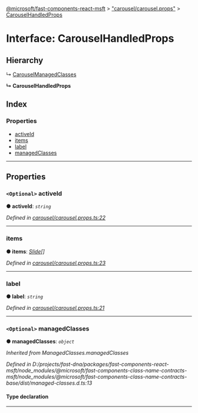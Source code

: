 [@microsoft/fast-components-react-msft](../README.md) > ["carousel/carousel.props"](../modules/_carousel_carousel_props_.md) > [CarouselHandledProps](../interfaces/_carousel_carousel_props_.carouselhandledprops.md)

# Interface: CarouselHandledProps

## Hierarchy

↳  [CarouselManagedClasses](_carousel_carousel_props_.carouselmanagedclasses.md)

**↳ CarouselHandledProps**

## Index

### Properties

* [activeId](_carousel_carousel_props_.carouselhandledprops.md#activeid)
* [items](_carousel_carousel_props_.carouselhandledprops.md#items)
* [label](_carousel_carousel_props_.carouselhandledprops.md#label)
* [managedClasses](_carousel_carousel_props_.carouselhandledprops.md#managedclasses)

---

## Properties

<a id="activeid"></a>

### `<Optional>` activeId

**● activeId**: *`string`*

*Defined in [carousel/carousel.props.ts:22](https://github.com/Microsoft/fast-dna/blob/164dd3ca/packages/fast-components-react-msft/src/carousel/carousel.props.ts#L22)*

___
<a id="items"></a>

###  items

**● items**: *[Slide](_carousel_carousel_props_.slide.md)[]*

*Defined in [carousel/carousel.props.ts:23](https://github.com/Microsoft/fast-dna/blob/164dd3ca/packages/fast-components-react-msft/src/carousel/carousel.props.ts#L23)*

___
<a id="label"></a>

###  label

**● label**: *`string`*

*Defined in [carousel/carousel.props.ts:21](https://github.com/Microsoft/fast-dna/blob/164dd3ca/packages/fast-components-react-msft/src/carousel/carousel.props.ts#L21)*

___
<a id="managedclasses"></a>

### `<Optional>` managedClasses

**● managedClasses**: *`object`*

*Inherited from ManagedClasses.managedClasses*

*Defined in D:/projects/fast-dna/packages/fast-components-react-msft/node_modules/@microsoft/fast-components-class-name-contracts-msft/node_modules/@microsoft/fast-components-class-name-contracts-base/dist/managed-classes.d.ts:13*

#### Type declaration

___


